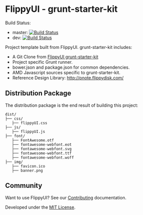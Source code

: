 FlippyUI - grunt-starter-kit
====
Build Status:
- master: [![Build Status](http://wcmsbuild.corp.adobe.com/jenkins/buildStatus/icon?job=aceui_reimagine_master&style=plastic)](http://wcmsbuild.corp.adobe.com/jenkins/view/AceUI/job/aceui_reimagine_master/)
- dev: [![Build Status](http://wcmsbuild.corp.adobe.com/jenkins/buildStatus/icon?job=aceui_reimagine_dev&style=plastic)](http://wcmsbuild.corp.adobe.com/jenkins/view/AceUI/job/aceui_reimagine_dev/)

Project template built from FlippyUI. grunt-starter-kit includes:

- A Git Clone from [FlippyUI grunt-starter-kit](https://github.com/Psykoral/grunt-starter-kit)
- Project specific Grunt runner.
- bower.json and package.json for common dependencies.
- AMD Javascript sources specific to grunt-starter-kit.
- Reference Design Library: http://pnote.flippydisk.com/

Distribution Package
-------
The distribution package is the end result of building this project:

    dist/
    ├── css/
       ├── flippyUI.css
    ├── js/
       ├── flippyUI.js
    ├── font/
       ├── FontAwesome.otf
       ├── fontawesome-webfont.eot
       ├── fontawesome-webfont.svg
       ├── fontawesome-webfont.ttf
       ├── fontawesome-webfont.woff
    ├── img/
       ├── favicon.ico
       ├── banner.png

Community
-------

Want to use FlippyUI? See our [Contributing](https://github.com/Psykoral/grunt-starter-kit/blob/master/CONTRIBUTING.md) documentation.

Developed under the [MIT License](https://github.com/Psykoral/grunt-starter-kit/blob/master/LICENSE.txt).
